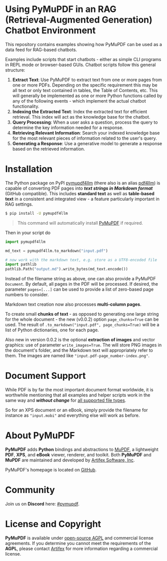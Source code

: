 # Using PyMuPDF in an RAG (Retrieval-Augmented Generation) Chatbot Environment

This repository contains examples showing how PyMuPDF can be used as a data feed for RAG-based chatbots.

Examples include scripts that start chatbots - either as simple CLI programs in REPL mode or browser-based GUIs.
Chatbot scripts follow this general structure:

1. **Extract Text**: Use PyMuPDF to extract text from one or more pages from one or more PDFs. Depending on the specific requirement this may be all text or only text contained in tables, the Table of Contents, etc.
This will generally be implemented as one or more Python functions called by any of the following events - which implement the actual chatbot functionality.
2. **Indexing the Extracted Text**: Index the extracted text for efficient retrieval. This index will act as the knowledge base for the chatbot.
3. **Query Processing**: When a user asks a question, process the query to determine the key information needed for a response.
4. **Retrieving Relevant Information**: Search your indexed knowledge base for the most relevant pieces of information related to the user's query.
5. **Generating a Response**: Use a generative model to generate a response based on the retrieved information.

# Installation

The Python package on PyPI [pymupdf4llm](https://pypi.org/project/pymupdf4llm/) (there also is an alias [pdf4llm](https://pypi.org/project/pdf4llm/)) is capable of converting PDF pages into **_text strings in Markdown format_** (GitHub compatible). This includes **standard text** as well as **table-based text** in a consistent and integrated view - a feature particularly important in RAG settings.

```bash
$ pip install -U pymupdf4llm
```

> This command will automatically install [PyMuPDF](https://github.com/pymupdf/PyMuPDF) if required.

Then in your script do

```python
import pymupdf4llm

md_text = pymupdf4llm.to_markdown("input.pdf")

# now work with the markdown text, e.g. store as a UTF8-encoded file
import pathlib
pathlib.Path("output.md").write_bytes(md_text.encode())
```

Instead of the filename string as above, one can also provide a PyMuPDF `Document`. By default, all pages in the PDF will be processed. If desired, the parameter `pages=[...]` can be used to provide a list of zero-based page numbers to consider.

Markdown text creation now also processes **multi-column pages**.

To create small **chunks of text** - as opposed to generating one large string for the whole document - the new (v0.0.2) option `page_chunks=True` can be used. The result of `.to_markdown("input.pdf", page_chunks=True)` will be a list of Python dictionaries, one for each page.

Also new in version 0.0.2 is the optional **extraction of images** and vector graphics: use of parameter `write_images=True`. The will store PNG images in the document's folder, and the Markdown text will appropriately refer to them. The images are named like `"input.pdf-page_number-index.png"`.

# Document Support

While PDF is by far the most important document format worldwide, it is worthwhile mentioning that all examples and helper scripts work in the same way and **_without change_** for [all supported file types](https://pymupdf.readthedocs.io/en/latest/how-to-open-a-file.html#supported-file-types).

So for an XPS document or an eBook, simply provide the filename for instance as `"input.mobi"` and everything else will work as before.


# About PyMuPDF
**PyMuPDF** adds **Python** bindings and abstractions to [MuPDF](https://mupdf.com/), a lightweight **PDF**, **XPS**, and **eBook** viewer, renderer, and toolkit. Both **PyMuPDF** and **MuPDF** are maintained and developed by [Artifex Software, Inc](https://artifex.com).

PyMuPDF's homepage is located on [GitHub](https://github.com/pymupdf/PyMuPDF).

# Community
Join us on **Discord** here: [#pymupdf](https://discord.gg/TSpYGBW4eq).

# License and Copyright
**PyMuPDF** is available under [open-source AGPL](https://www.gnu.org/licenses/agpl-3.0.html) and commercial license agreements. If you determine you cannot meet the requirements of the **AGPL**, please contact [Artifex](https://artifex.com/contact/pymupdf-inquiry.php) for more information regarding a commercial license.

